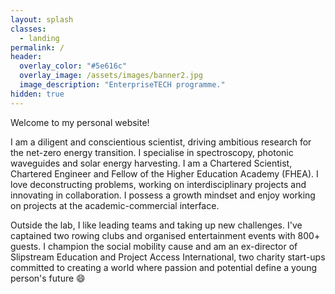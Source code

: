 ```yaml
---
layout: splash
classes:
  - landing
permalink: /
header:
  overlay_color: "#5e616c"
  overlay_image: /assets/images/banner2.jpg
  image_description: "EnterpriseTECH programme."
hidden: true
---
```

Welcome to my personal website!

I am a diligent and conscientious scientist, driving ambitious research for the net-zero energy transition. I specialise in spectroscopy, photonic waveguides and solar energy harvesting. I am a Chartered Scientist, Chartered Engineer and Fellow of the Higher Education Academy (FHEA). I love deconstructing problems, working on interdisciplinary projects and innovating in collaboration. I possess a growth mindset and enjoy working on projects at the academic-commercial interface. 

Outside the lab, I like leading teams and taking up new challenges. I've captained two rowing clubs and organised entertainment events with 800+ guests. I champion the social mobility cause and am an ex-director of Slipstream Education and Project Access International, two charity start-ups committed to creating a world where passion and potential define a young person's future :smile:
